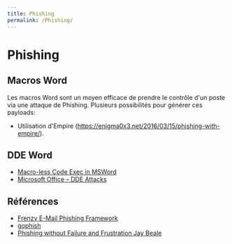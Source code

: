```yaml
---
title: Phishing
permalink: /Phishing/
---
```


# Phishing
## Macros Word
Les macros Word sont un moyen efficace de prendre le contrôle d'un poste via une attaque de Phishing. Plusieurs possibilités pour générer ces payloads:
- Utilisation d'Empire (<https://enigma0x3.net/2016/03/15/phishing-with-empire/>).

## DDE Word
- [Macro-less Code Exec in MSWord](https://sensepost.com/blog/2017/macro-less-code-exec-in-msword/)
- [Microsoft Office – DDE Attacks](https://pentestlab.blog/2018/01/16/microsoft-office-dde-attacks/)

## Références
-   [Frenzy E-Mail Phishing Framework](http://www.darknet.org.uk/2016/04/phishing-frenzy-e-mail-phishing-framework/)
-   [gophish](https://getgophish.com/)
-   [Phishing without Failure and Frustration Jay Beale](https://www.youtube.com/watch?v=xSyppB_hcGg&list=PLNhlcxQZJSm9T78xh_QYYiqkTjIt4jYgm&index=51)


